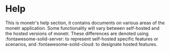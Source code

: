 # Help

This is monetr's help section, it contains documents on various areas of the monetr application. Some functionality will
vary between self-hosted and the hosted versions of monetr. These differences are denoted using
:fontawesome-solid-server: to represent self-hosted specific features or scenarios, and :fontawesome-solid-cloud: to
designate hosted features.
